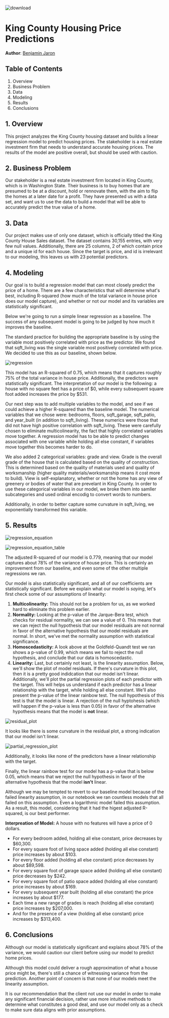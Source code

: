 ![download](https://github.com/bmjaron/dsc_phase1_project/assets/115658357/7c3ffb05-e420-43b4-999c-f225d5f8e81e)

# King County Housing Price Predictions

**Author**: [Benjamin Jaron](mailto:bmjaron@gmail.com)

## Table of Contents
1) Overview
2) Business Problem
3) Data
4) Modeling
5) Results
6) Conclusions
   
## 1. Overview 

This project analyzes the King County housing dataset and builds a linear regression model to predict housing prices. The stakeholder is a real estate investment firm that needs to understand accurate housing prices. The results of the model are positive overall, but should be used with caution.

## 2. Business Problem

Our stakeholder is a real estate investment firm located in King County, which is in Washington State. Their business is to buy homes that are presumed to be at a discount, hold or rennovate them, with the aim to flip the homes at a later date for a profit. They have presented us with a data set, and want us to use the data to build a model that will be able to accurately predict the true value of a home.

## 3. Data 

Our project makes use of only one dataset, which is officially titled the King County House Sales dataset. The dataset contains 30,155 entries, with very few null values. Additionally, there are 25 columns, 2 of which contain price and a unique id for each house. Since the target is price, and id is irrelevant to our modeling, this leaves us with 23 potential predictors. 

## 4. Modeling

Our goal is to build a regression model that can most closely predict the price of a home. There are a few characteristics that will determine what's best, including R-squared (how much of the total variance in house price does our model capture), and whether or not our model and its variables are statistically significant. 

Below we're going to run a simple linear regression as a baseline. The success of any subsequent model is going to be judged by how much it improves the baseline. 

The standard practice for building the appropriate baseline is by using the variable most positively correlated with price as the predictor. We found that sqft_living was the single variable most positively correlated with price. We decided to use this as our baseline, shown below. 

![regression](https://github.com/bmjaron/phase_2_final_project/assets/115658357/09324cf5-5110-4492-b440-606cd2791105)

This model has an R-squared of 0.75, which means that it captures roughly 75% of the total variance in house price. Additionally, the predictors were statistically significant. The interpretation of our model is the following: a house with no square feet has a price of $0, while every subsequent square foot added increases the price by $531.

Our next step was to add multiple variables to the model, and see if we could achieve a higher R-squared than the baseline model. The numerical variables that we chose were: bedrooms, floors, sqft_garage, sqft_patio, and year_built (in addition to sqft_living). These numerics were those that did not have high positive correlation with sqft_living. These were carefully chosen to eliminate multicolinearity, the fact that highly correlated variables move together. A regression model has to be able to predict changes associated with one variable while holding all else constant, if variables move together this becomes harder to do. 

We also added 2 categorical variables: grade and view. Grade is the overall grade of the house that is calculated based on the quality of construction. This is determined based on the quality of materials used and quality of worksmanship (higher quality materials/worksmanship means it cost more to build). View is self-explanatory, whether or not the home has any view of greenery or bodies of water that are prevelant in King County. In order to use these categorical variables in our model, we broke them into samller subcategories and used ordinal encodig to convert words to numbers. 

Additionally, in order to better capture some curvature in sqft_living, we exponentially transformed this variable.

## 5. Results 
![regression_equation](https://github.com/bmjaron/phase_2_final_project/assets/115658357/634449c8-ddc6-4885-8fb8-adb7412cc852)

![regression_equation_table](https://github.com/bmjaron/phase_2_final_project/assets/115658357/d61412d2-37e6-4a9c-b9ca-953c45fcfcd4)


The adjusted R-squared of our model is 0.779, meaning that our model captures about 78% of the variance of house price. This is certainly an improvement from our baseline, and even some of the other multiple regressions we ran.

Our model is also statistically significant, and all of our coefficients are statistically significant. Before we explain what our model is *saying*, let's first check some of our assumptions of linearity:

1.  **Multicolinearity:** This should not be a problem for us, as we worked hard to eliminate this problem earlier.
2. **Normality:** Looking at the p-value of the Jarque-Bera test, which checks for residual normality, we can see a value of 0. This means that we can reject the null hypothesis that our model residuals are not normal in favor of the alternative hypothesis that our model residuals are normal. In short, we've met the normality assumption with statistical significance. 
3. **Homoscedasticity:** A look above at the Goldfeld-Quandt test we ran shows a p-value of 0.99, which means we fail to reject the null hypothesis, and conclude that our data is homoscedastic.
4. **Linearity:** Last, but certainly not least, is the linearity assumption. Below, we'll show the plot of model residuals. If there's curvature in this plot, then it is a pretty good indidcation that our model isn't linear. Additionally, we'll plot the partial regression plots of each predictor with the target. This will helps us understand if each predictor has a linear relationship with the target, while holding all else constant. We'll also present the p-value of the linear rainbow test. The null hypothesis of this test is that the model is linear. A rejection of the null hyptohesis (which will happen if the p-value is less than 0.05) in favor of the alternative hypothesis means that the model is **not** linear.

![residual_plot](https://github.com/bmjaron/phase_2_final_project/assets/115658357/e2f31500-edb3-47a6-afa7-a4e680d06bff)

It looks like there is some curvature in the residual plot, a strong indication that our model isn't linear.

![partial_regression_plot](https://github.com/bmjaron/phase_2_final_project/assets/115658357/3e6d167a-7bbc-4c61-9c72-df5ae52a65f3)

Additionally, it looks like none of the predictors have a linear relationship with the target.

Finally, the linear rainbow test for our model has a p-value that is below 0.05, which means that we reject the null hypothesis in favor of the alternative hypothesis that the model **isn't** linear. 

Although we may be tempted to revert to our baseline model because of the failed linearity assumption, in our notebook we ran countless models that all failed on this assumption. Even a logarithmic model failed this assumption. As a result, this model, considering that it had the higest adjusted R-squared, is our best performer. 

**Interpreation of Model:** A house with no features will have a price of 0 dollars. 

*  For every bedroom added, holding all else constant, price decreases by $60,300.
*  For every square foot of living space added (holding all else constant) price increases by about $103.
* For every floor added (holding all else constant) price decreases by about $89,598. 
* For every square foot of garage space added (holding all else constant) price decreases by $242. 
* For every square foot of patio space added (holding all else constant) price increases by about $169. 
* For every subsequent year built (holding all else constant) the price increases by about $177.
* Each time a new range of grades is reach (holding all else constant) price increases by $207,000.
* And for the presence of a view (holding all else constant) price increases by $313,400.

## 6. Conclusions 

Although our model is statistically significant and explains about 78% of the variance, we would caution our client before using our model to predict home prices. 

Although this model could deliver a rough approximation of what a house price might be, there's still a chance of witnessing variance from the prediction. Another point of concern is that none of our models meet the linearity assumption. 

It is our recommendation that the client not use our model in order to make any significant financial decision, rather use more intuitive methods to determine what constitutes a good deal, and use our model only as a check to make sure data aligns with prior assumptions. 

